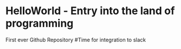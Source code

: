 # HelloWorld - Entry into the land of programming
First ever Github Repository
#Time for integration to slack
